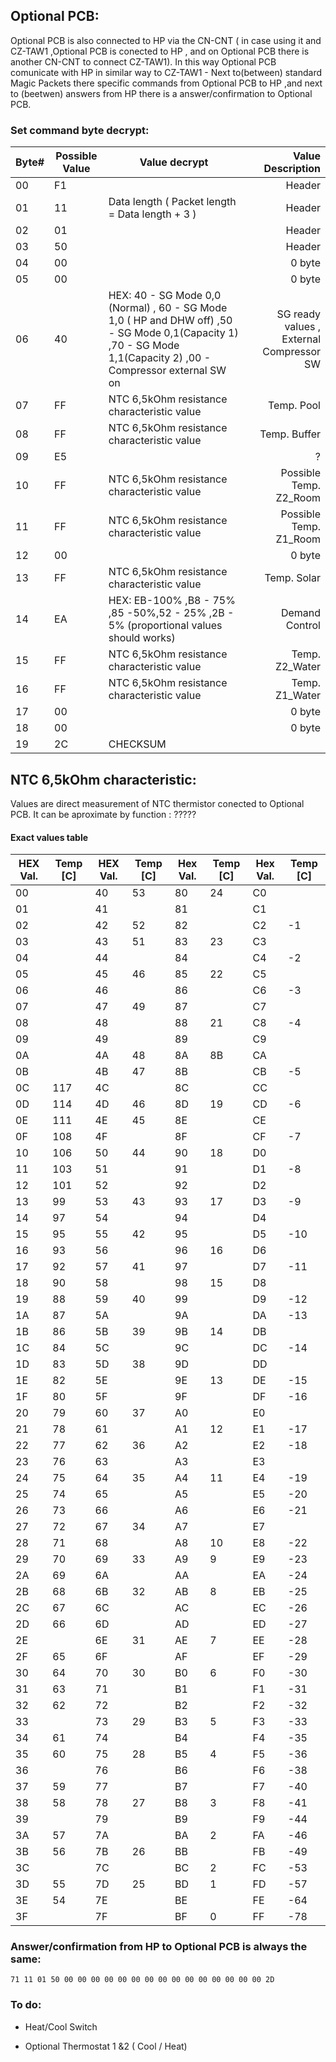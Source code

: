 ## Optional PCB:

Optional PCB is also connected to HP via the CN-CNT ( in case using it and CZ-TAW1 ,Optional PCB is conected to HP , and on Optional PCB there is another CN-CNT to connect CZ-TAW1).
In this way Optional PCB comunicate with HP in similar way to CZ-TAW1 - Next to(between) standard Magic Packets there specific commands from Optional PCB to HP ,and next to (beetwen) answers from HP there is a answer/confirmation to Optional PCB.


### Set command byte decrypt:

| Byte# | Possible Value | Value decrypt | Value Description |
|:---- | ---- | ----- | ----:|
| 00 | F1 |   | Header  |
| 01 | 11 | Data length ( Packet length = Data length + 3 ) |  Header |
| 02 | 01 |   | Header  |
| 03 | 50 |   | Header  |
| 04 | 00 |   | 0 byte  |
| 05 | 00 |   | 0 byte  |
| 06 | 40 | HEX:  40 - SG Mode 0,0 (Normal) , 60 - SG Mode 1,0 ( HP and DHW off) ,50 - SG Mode 0,1(Capacity 1) ,70 - SG Mode 1,1(Capacity 2)  ,00 - Compressor external SW on  | SG ready values , External Compressor SW  |
| 07 | FF |  NTC 6,5kOhm resistance characteristic value | Temp. Pool  |
| 08 | FF |  NTC 6,5kOhm resistance characteristic value | Temp. Buffer  |
| 09 | E5 |   | ?  |
| 10 | FF |  NTC 6,5kOhm resistance characteristic value | Possible Temp. Z2_Room   |
| 11 | FF |  NTC 6,5kOhm resistance characteristic value | Possible Temp. Z1_Room   |
| 12 | 00 |   | 0 byte  |
| 13 | FF |  NTC 6,5kOhm resistance characteristic value | Temp. Solar  |
| 14 | EA | HEX:  EB-100% ,B8 - 75% ,85 -50%,52 - 25% ,2B - 5% (proportional values should works) | Demand Control  |
| 15 | FF |  NTC 6,5kOhm resistance characteristic value | Temp. Z2_Water   |
| 16 | FF |  NTC 6,5kOhm resistance characteristic value | Temp. Z1_Water   |
| 17 | 00 |   | 0 byte  |
| 18 | 00 |   | 0 byte  |
| 19 | 2C |  CHECKSUM |  |

## NTC 6,5kOhm characteristic:

Values are direct measurement of NTC thermistor conected to Optional PCB.
It can be aproximate by function : ?????

#### Exact values table 


| HEX Val. | Temp [C] | HEX Val. | Temp [C] | Hex Val. | Temp [C] | Hex Val. | Temp [C] |
|--- | --- | --- | --- | --- | --- | ---- | --- |
| 00 |  | 40 | 53 | 80 | 24 | C0 |  |
| 01 |  | 41 |  | 81 |  | C1 |  |
| 02 |  | 42 | 52 | 82 |  | C2 | -1 |
| 03 |  | 43 | 51 | 83 | 23 | C3 |  |
| 04 |  | 44 |  | 84 |  | C4 | -2 |
| 05 |  | 45 | 46 | 85 | 22 | C5 |  |
| 06 |  | 46 |  | 86 |  | C6 | -3 |
| 07 |  | 47 | 49 | 87 |  | C7 |  |
| 08 |  | 48 |  | 88 | 21 | C8 | -4 |
| 09 |  | 49 |  | 89 |  | C9 |  |
| 0A |  | 4A | 48 | 8A | 8B | CA |  |
| 0B |  | 4B | 47 | 8B |  | CB | -5 |
| 0C | 117 | 4C |  | 8C |  | CC |  |
| 0D | 114 | 4D | 46 | 8D | 19 | CD | -6 |
| 0E | 111 | 4E | 45 | 8E |  | CE |  |
| 0F | 108 | 4F |  | 8F |  | CF | -7 |
| 10 | 106 | 50 | 44 | 90 | 18 | D0 |  |
| 11 | 103 | 51 |  | 91 |  | D1 | -8 |
| 12 | 101 | 52 |  | 92 |  | D2 |  |
| 13 | 99 | 53 | 43 | 93 | 17 | D3 | -9 |
| 14 | 97 | 54 |  | 94 |  | D4 |  |
| 15 | 95 | 55 | 42 | 95 |  | D5 | -10 |
| 16 | 93 | 56 |  | 96 | 16 | D6 |  |
| 17 | 92 | 57 | 41 | 97 |  | D7 | -11 |
| 18 | 90 | 58 |  | 98 | 15 | D8 |  |
| 19 | 88 | 59 | 40 | 99 |  | D9 | -12 |
| 1A | 87 | 5A |  | 9A |  | DA | -13 |
| 1B | 86 | 5B | 39 | 9B | 14 | DB |  |
| 1C | 84 | 5C |  | 9C |  | DC | -14 |
| 1D | 83 | 5D | 38 | 9D |  | DD |  |
| 1E | 82 | 5E |  | 9E | 13 | DE | -15 |
| 1F | 80 | 5F |  | 9F |  | DF | -16 |
| 20 | 79 | 60 | 37 | A0 |  | E0 |  |
| 21 | 78 | 61 |  | A1 | 12 | E1 | -17 |
| 22 | 77 | 62 | 36 | A2 |  | E2 | -18 |
| 23 | 76 | 63 |  | A3 |  | E3 |  |
| 24 | 75 | 64 | 35 | A4 | 11 | E4 | -19 |
| 25 | 74 | 65 |  | A5 |  | E5 | -20 |
| 26 | 73 | 66 |  | A6 |  | E6 | -21 |
| 27 | 72 | 67 | 34 | A7 |  | E7 |  |
| 28 | 71 | 68 |  | A8 | 10 | E8 | -22 |
| 29 | 70 | 69 | 33 | A9 | 9 | E9 | -23 |
| 2A | 69 | 6A |  | AA |  | EA | -24 |
| 2B | 68 | 6B | 32 | AB | 8 | EB | -25 |
| 2C | 67 | 6C |  | AC |  | EC | -26 |
| 2D | 66 | 6D |  | AD |  | ED | -27 |
| 2E |  | 6E | 31 | AE | 7 | EE | -28 |
| 2F | 65 | 6F |  | AF |  | EF | -29 |
| 30 | 64 | 70 | 30 | B0 | 6 | F0 | -30 |
| 31 | 63 | 71 |  | B1 |  | F1 | -31 |
| 32 | 62 | 72 |  | B2 |  | F2 | -32 |
| 33 |  | 73 | 29 | B3 | 5 | F3 | -33 |
| 34 | 61 | 74 |  | B4 |  | F4 | -35 |
| 35 | 60 | 75 | 28 | B5 | 4 | F5 | -36 |
| 36 |  | 76 |  | B6 |  | F6 | -38 |
| 37 | 59 | 77 |  | B7 |  | F7 | -40 |
| 38 | 58 | 78 | 27 | B8 | 3 | F8 | -41 |
| 39 |  | 79 |  | B9 |  | F9 | -44 |
| 3A | 57 | 7A |  | BA | 2 | FA | -46 |
| 3B | 56 | 7B | 26 | BB |  | FB | -49 |
| 3C |  | 7C |  | BC | 2 | FC | -53 |
| 3D | 55 | 7D | 25 | BD | 1 | FD | -57 |
| 3E | 54 | 7E |  | BE |  | FE | -64 |
| 3F |  | 7F |  | BF | 0 | FF | -78 |



### Answer/confirmation from HP to Optional PCB is always the same:

`71 11 01 50 00 00 00 00 00 00 00 00 00 00 00 00 00 00 00 2D`

### To do:

- Heat/Cool Switch 

- Optional Thermostat 1 &2 ( Cool / Heat)
